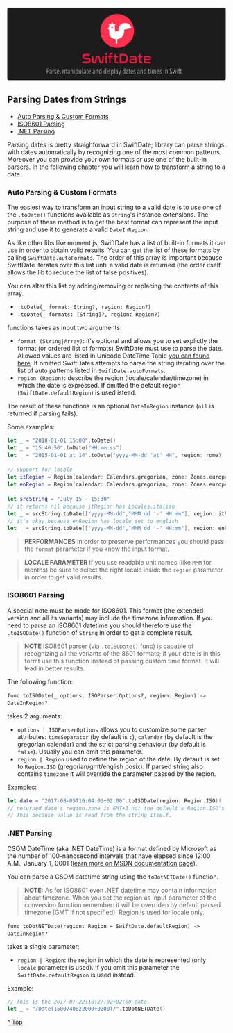 ![](./SwiftDate.png)

<a name="index"/>

## Parsing Dates from Strings

- [Auto Parsing & Custom Formats](#autoparsing)
- [ISO8601 Parsing](#iso8601)
- [.NET Parsing](#dotnet)

Parsing dates is pretty straighforward in SwiftDate; library can parse strings with dates automatically by recognizing one of the most common patterns. Moreover you can provide your own formats or use one of the built-in parsers.
In the following chapter you will learn how to transform a string to a date.

<a name="autoparsing"/>

### Auto Parsing & Custom Formats

The easiest way to transform an input string to a valid date is to use one of the `.toDate()` functions available as `String`'s instance extensions. The purpose of these method is to get the best format can represent the input string and use it to generate a valid `DateInRegion`.

As like other libs like moment.js, SwiftDate has a list of built-in formats it can use in order to obtain valid results.
You can get the list of these formats by calling `SwiftDate.autoFormats`.
The order of this array is important because SwiftDate iterates over this list until a valid date is returned (the order itself allows the lib to reduce the list of false positives).

You can alter this list by adding/removing or replacing the contents of this array.

- `.toDate(_ format: String?, region: Region?)`
- `.toDate(_ formats: [String]?, region: Region?)`

functions takes as input two arguments:

- `format (String|Array)`: it's optional and allows you to set explictly the format (or ordered list of formats) SwiftDate must use to parse the date. Allowed values are listed in Unicode DateTime Table [you can found here](UnicodeTable.md). If omitted SwiftDates attempts to parse the string iterating over the list of auto patterns listed in `SwiftDate.autoFormats`.
- `region (Region)`: describe the region (locale/calendar/timezone) in which the date is expressed. If omitted the default region (`SwiftDate.defaultRegion`) is used istead.

The result of these functions is an optional `DateInRegion` instance (`nil` is returned if parsing fails).

Some examples:

```swift
let _ = "2018-01-01 15:00".toDate()
let _ = "15:40:50".toDate("HH:mm:ss")
let _ = "2015-01-01 at 14".toDate("yyyy-MM-dd 'at' HH", region: rome)

// Support for locale
let itRegion = Region(calendar: Calendars.gregorian, zone: Zones.europeRome, locale: Locales.italian)
let enRegion = Region(calendar: Calendars.gregorian, zone: Zones.europeRome, locale: Locales.english)

let srcString = "July 15 - 15:30"
// it returns nil because itRegion has Locales.italian
let _ = srcString.toDate(["yyyy-MM-dd","MMM dd '-' HH:mm"], region: itRegion)
// it's okay because enRegion has locale set to english
let _ = srcString.toDate(["yyyy-MM-dd","MMM dd '-' HH:mm"], region: enRegion)
```

> **PERFORMANCES** In order to preserve performances you should pass the `format` parameter if you know the input format.

> **LOCALE PARAMETER** If you use readable unit names (like `MMM` for months) be sure to select the right locale inside the `region` parameter in order to get valid results.

<a name="iso8601"/>

### ISO8601 Parsing
A special note must be made for ISO8601. This format (the extended version and all its variants) may include the timezone information.
If you need to parse an ISO8601 datetime you should therefore use the `.toISODate()` function of `String` in order to get a complete result.

> **NOTE** ISO8601 parser (via `.toISODate()` func) is capable of recognizing all the variants of the 8601 formats; if your date is in this formt use this function instead of passing custom time format. It will lead in better results.

The following function:

`func toISODate(_ options: ISOParser.Options?, region: Region) -> DateInRegion?`

takes 2 arguments:

- `options | ISOParserOptions` allows you to customize some parser attributes: `timeSeparator` (by default is `:`), `calendar` (by default is the gregorian calendar) and the strict parsing behaviour (by default is `false`). Usually you can omit this parameter.
- `region | Region` used to define the region of the date. By default is set to `Region.ISO` (gregorian/gmt/english posix). If parsed string also contains `timezone` it will override the parameter passed by the region.

Examples:

```swift
let date = "2017-08-05T16:04:03+02:00".toISODate(region: Region.ISO)!
// returned date's region.zone is GMT+2 not the default's Region.ISO's GMT0.
// This because value is read from the string itself.
```

### .NET Parsing
CSOM DateTime (aka .NET DateTime) is a format defined by Microsoft as the number of 100-nanosecond intervals that have elapsed since 12:00 A.M., January 1, 0001 ([learn more on MSDN documentation page](https://msdn.microsoft.com/en-us/library/dd948679)).

You can parse a CSOM datetime string using the `toDotNETDate()` function.

> **NOTE:** As for ISO8601 even .NET datetime may contain information about timezone. When you set the region as input parameter of the conversion function remember: it will be overriden by default parsed timezone (GMT if not specified). Region is used for locale only.

`func toDotNETDate(region: Region = SwiftDate.defaultRegion) -> DateInRegion?`

takes a single parameter:

- `region | Region`: the region in which the date is represented (only `locale` parameter is used). If you omit this parameter the `SwiftDate.defaultRegion` is used instead.

Example:

```swift
// This is the 2017-07-22T18:27:02+02:00 date.
let _ = "/Date(1500740822000+0200)/".toDotNETDate()
```




[^ Top](#index)